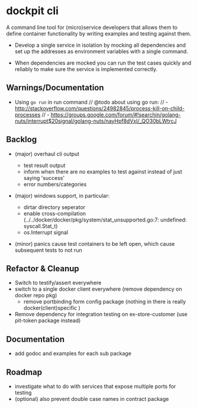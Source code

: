 dockpit cli
===========
A command line tool for (micro)service developers that allows them to define container functionality by writing examples and testing against them.

- Develop a single service in isolation by mocking all dependencies and set up the addresses as environment variables with a single command.

- When dependencies are mocked you can run the test cases quickly and reliably to make sure the service is implemented correctly.

## Warnings/Documentation
- Using `go run` in run command
	// @todo about using go run:
	// - http://stackoverflow.com/questions/24982845/process-kill-on-child-processes
	// - https://groups.google.com/forum/#!searchin/golang-nuts/interrupt$20signal/golang-nuts/nayHpf8dVxI/_QO30bLWtrcJ

## Backlog
- (major) overhaul cli output
	* test result output
	* inform when there are no examples to test against instead of just saying 'success'
	* error numbers/categories
- (major) windows support, in particular:
	* dirtar directory seperator
	* enable cross-compilation (../../docker/docker/pkg/system/stat_unsupported.go:7: undefined: syscall.Stat_t)
	* os.Interrupt signal

- (minor) panics cause test containers to be left open, which cause subsequent tests to not run
## Refactor & Cleanup
- Switch to testify/assert everywhere
- switch to a single docker client everywhere (remove dependency on docker repo pkg)
	- remove portbinding form config package (nothing in there is really docker(client)specific )
- Remove dependency for integration testing on ex-store-customer (use pit-token package instead)

## Documentation
- add godoc and examples for each sub package

## Roadmap
- investigate what to do with services that expose multiple ports for testing
- (optional) also prevent double case names in contract package
